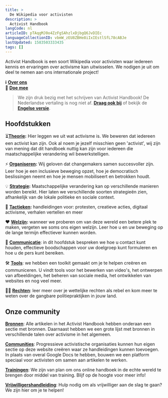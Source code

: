 ```yaml
---
title: >
  De Wikipedia voor activisten
description: >
  Activist Handbook
langCode: nl
articleID: pTAqgMJ0o4ZzFgSAhzlxDjbgQ6JvDIEc
languageCollectionID: vbmW_zEU8ZBHe8iIxIEstlSfL78cABJe
lastUpdated: 1583503333435
tags: []
---
```


Activist Handbook is een soort Wikipedia voor activisten waar iedereen kennis en ervaringen over activisme kan uitwisselen. We nodigen je uit om deel te nemen aan ons internationale project!

**ℹ️** [**Over ons**](/about)  
**🙌** [**Doe mee**](/join)

> We zijn druk bezig met het schrijven van Activist Handbook! De Nederlandse vertaling is nog niet af. [**Draag ook bij**](/join) of bekijk de [**Engelse versie**](/home/).

## Hoofdstukken

⏳[**Theorie**](/theory)**:** Hier leggen we uit wat activisme is. We beweren dat iedereen een activist kan zijn. Ook al noem je jezelf misschien geen 'activist', wij zijn van mening dat dit handboek nuttig kan zijn voor iedereen die maatschappelijke verandering wil bewerkstelligen.

⚡️ [**Organiseren**](/organising)**:** Wij geloven dat changemakers samen succesvoller zijn. Leer hoe je een inclusieve beweging opzet, hoe je democratisch beslissingen neemt en hoe je mensen mobiliseert en betrokken houdt.

💡 [**Strategie**](/strategy)**:** Maatschappelijke verandering kan op verschillende manieren worden bereikt. Hier laten we verschillende soorten strategieën zien, afhankelijk van de lokale politieke en sociale context.

📣 [**Tactieken**](/tactics)**:** handleidingen voor: protesten, creatieve acties, digitaal activisme, verhalen vertellen en meer

❤️ [**Welzijn**](/wellbeing)**:** wanneer we proberen om van deze wereld een betere plek te maken, vergeten we soms ons eigen welzijn. Leer hoe u en uw beweging op de lange termijn effectiever kunnen worden.

💬 [**Communicatie**](/communication): in dit hoofdstuk bespreken we hoe u contact kunt houden, effectieve boodschappen voor uw doelgroep kunt formuleren en hoe u de pers kunt bereiken.

🛠 [**Tools**](/tools): we hebben een toolkit gemaakt om je te helpen creëren en communiceren. U vindt tools voor het bewerken van video's, het ontwerpen van afbeeldingen, het beheren van sociale media, het ontwikkelen van websites en nog veel meer.

🧑‍⚖️ [**Rechten**](/rights): leer meer over je wettelijke rechten als rebel en kom meer te weten over de gangbare politiepraktijken in jouw land.

## Onze community

[**Bronnen**](/resources): Alle artikelen in het Activist Handbook hebben onderaan een sectie met bronnen. Daarnaast hebben we een grote lijst met bronnen in verschillende talen over activisme in het algemeen.

[**Communities**](/communities): Progressieve activistische organisaties kunnen hun eigen sectie op deze website creëren waar ze handleidingen kunnen toevoegen. In plaats van overal Google Docs te hebben, bouwen we een platform speciaal voor activisten om samen aan artikelen te werken.

[**Trainingen**](/trainings): We zijn van plan om ons online handboek in de echte wereld te brengen door middel van training. Blijf op de hoogte voor meer info!

[**Vrijwilligershandleiding**](/support): Hulp nodig om als vrijwilliger aan de slag te gaan? We zijn hier om je te helpen!